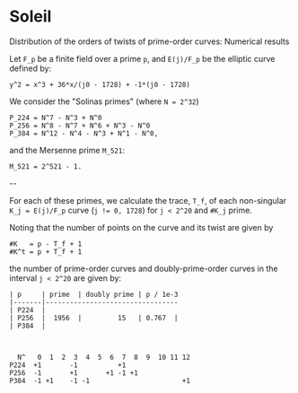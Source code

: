 # Soleil

Distribution of the orders of twists of prime-order curves:
Numerical results


Let `F_p` be a finite field over a prime `p`, and
`E(j)/F_p` be the elliptic curve defined by:

    y^2 = x^3 + 36*x/(j0 - 1728) + -1*(j0 - 1728)

We consider the "Solinas primes" (where `N = 2^32`)

    P_224 = N^7 - N^3 + N^0
    P_256 = N^8 - N^7 + N^6 + N^3 - N^0
    P_384 = N^12 - N^4 - N^3 + N^1 - N^0,

and the Mersenne prime `M_521`:

    M_521 = 2^521 - 1.

--

For each of these primes, we calculate the trace, `T_f`,
of each non-singular `K_j = E(j)/F_p` curve
(`j != 0, 1728`) for `j < 2^20` and `#K_j`
prime.

Noting that the number of points on the curve and 
its twist are given by

    #K   = p - T_f + 1
    #K^t = p + T_f + 1

the number of prime-order curves and doubly-prime-order
curves in the interval `j < 2^20` are given by:

    | p     | prime  | doubly prime | p / 1e-3
    |-------|---------------------------------
    | P224  |  
    | P256  |  1956  |         15   | 0.767  |
    | P384  |   



      N^   0  1  2  3  4  5  6  7  8  9  10 11 12
    P224  +1       -1          +1
    P256  -1       +1       +1 -1 +1
    P384  -1 +1    -1 -1                       +1
